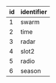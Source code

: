 | id | identifier |
|----|------------|
| 1  | swarm      |
| 2  | time       |
| 3  | radar      |
| 4  | slot2      |
| 5  | radio      |
| 6  | season     |
